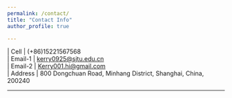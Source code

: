 ```yaml
---
permalink: /contact/
title: "Contact Info"
author_profile: true

---
```







                                                                                       
|  Cell                     | (+86)15221567568                                                  <br />
|  Email-1                  | kerry0925@sjtu.edu.cn                                             <br />
|  Email-2                  | Kerry001.hi@gmail.com                                             <br />
|  Address                  | 800 Dongchuan Road, Minhang District, Shanghai, China, 200240     <br />

---

